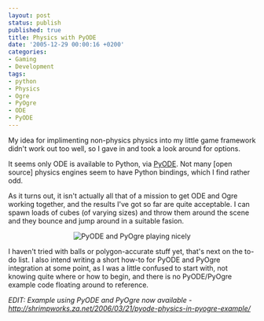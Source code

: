 ```yaml
---
layout: post
status: publish
published: true
title: Physics with PyODE
date: '2005-12-29 00:00:16 +0200'
categories:
- Gaming
- Development
tags:
- python
- Physics
- Ogre
- PyOgre
- ODE
- PyODE
---
```


My idea for implimenting non-physics physics into my little game
framework didn't work out too well, so I gave in and took a look around
for options.

It seems only ODE is available to Python, via
[PyODE](http://pyode.sf.net/). Not many [open source] physics engines
seem to have Python bindings, which I find rather odd.

As it turns out, it isn't actually all that of a mission to get ODE and
Ogre working together, and the results I've got so far are quite
acceptable. I can spawn loads of cubes (of varying sizes) and throw them
around the scene and they bounce and jump around in a suitable fasion.

<div align="center">

![PyODE and PyOgre playing nicely](/wp-content/ode_thumb.jpg)

</div>

I haven't tried with balls or polygon-accurate stuff yet, that's next on
the to-do list. I also intend writing a short how-to for PyODE and
PyOgre integration at some point, as I was a little confused to start
with, not knowing quite where or how to begin, and there is no
PyODE/PyOgre example code floating around to reference.

*EDIT: Example using PyODE and PyOgre now available -
<http://shrimpworks.za.net/2006/03/21/pyode-physics-in-pyogre-example/>*
